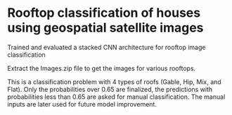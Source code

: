 # Rooftop classification of houses using geospatial satellite images
Trained and evaluated a stacked CNN architecture for rooftop image classification

Extract the Images.zip file to get the images for various rooftops. 

This is a classification problem with 4 types of roofs (Gable, Hip, Mix, and Flat). Only the probabilities over 0.65 are finalized, the predictions with probabilities less than 0.65 are asked for manual classification. The manual inputs are later used for future model improvement. 
